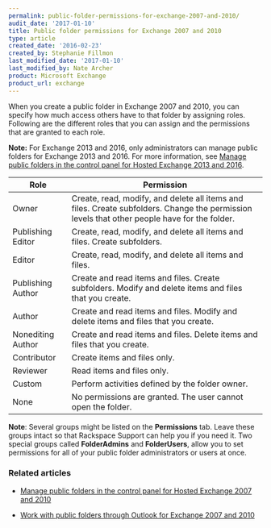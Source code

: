 ```yaml
---
permalink: public-folder-permissions-for-exchange-2007-and-2010/
audit_date: '2017-01-10'
title: Public folder permissions for Exchange 2007 and 2010
type: article
created_date: '2016-02-23'
created_by: Stephanie Fillmon
last_modified_date: '2017-01-10'
last_modified_by: Nate Archer
product: Microsoft Exchange
product_url: exchange
---
```


When you create a public folder in Exchange 2007 and 2010, you can specify how much access others have to that folder by assigning roles. Following are the different roles that you can assign and the permissions that are granted to each role.

**Note:** For Exchange 2013 and 2016, only administrators can manage public folders for Exchange 2013 and 2016. For more information, see [Manage public folders in the control panel for Hosted Exchange 2013 and 2016](/how-to/https://support.rackspace.com/how-to/manage-public-folders-in-the-control-panel-for-hosted-exchange-2013/).

| Role              | Permission           |
|-------------------|----------------------|
| Owner             | Create, read, modify, and delete all items and files. Create subfolders. Change the permission levels that other people have for the folder. |
| Publishing Editor | Create, read, modify, and delete all items and files. Create subfolders. |
| Editor            | Create, read, modify, and delete all items and files.  |
| Publishing Author | Create and read items and files. Create subfolders. Modify and delete items and files that you create. |
| Author            | Create and read items and files. Modify and delete items and files that you create. |
| Nonediting Author | Create and read items and files. Delete items and files that you create. |
| Contributor       | Create items and files only. |
| Reviewer          | Read items and files only. |
| Custom            | Perform activities defined by the folder owner. |
| None              | No permissions are granted. The user cannot open the folder. |

**Note**: Several groups might be listed on the **Permissions** tab. Leave these groups intact so that Rackspace Support can help you if you need it. Two special groups called **FolderAdmins** and **FolderUsers**, allow you to set permissions for all of your public folder administrators or users at once.

### Related articles

- [Manage public folders in the control panel for Hosted Exchange 2007 and 2010](/how-to/manage-public-folders-in-the-control-panel-for-hosted-exchange-2007-and-2010/)

- [Work with public folders through Outlook for Exchange 2007 and 2010](/how-to/working-with-public-folders-through-outlook-for-exchange-2007-and-2010/)
